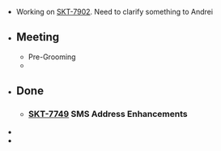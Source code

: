 - Working on [SKT-7902](https://wondersco.atlassian.net/browse/SKT-7902). Need to clarify something to Andrei
- ## Meeting
	- Pre-Grooming
	-
- ## Done
	- ### [SKT-7749](https://wondersco.atlassian.net/browse/SKT-7749) SMS Address Enhancements
-
-